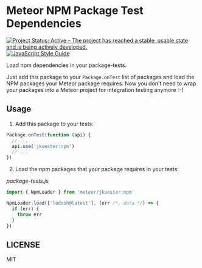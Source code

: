# Meteor NPM Package Test Dependencies

[![Project Status: Active – The project has reached a stable, usable state and is being actively developed.](https://www.repostatus.org/badges/latest/active.svg)](https://www.repostatus.org/#active)
[![JavaScript Style Guide](https://img.shields.io/badge/code_style-standard-brightgreen.svg)](https://standardjs.com)

Load npm dependencies in your package-tests.

Just add this package to your `Package.onTest` list of packages and load the NPM packages your Meteor package requires.
Now you don't need to wrap your packages into a Meteor project for integration testing anymore :-)

## Usage

1. Add this package to your tests:

```javascript
Package.onTest(function (api) {
  // ...
  api.use('jkuester:npm')
  // ...
})
```

2. Load the npm packages that your package requires in your tests:

*package-tests.js*

```javascript
import { NpmLoader } from 'meteor/jkuester:npm'

NpmLoader.load(['lodash@latest'], (err /*, data */) => {
  if (err) {
    throw err
  }
})
```

## LICENSE

MIT 